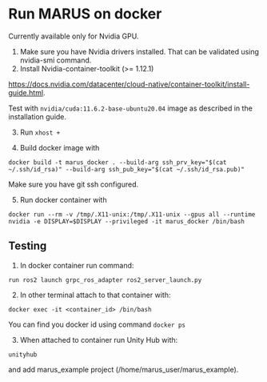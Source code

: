 # Run MARUS on docker
Currently available only for Nvidia GPU.

1. Make sure you have Nvidia drivers installed. That can be validated using nvidia-smi command.
2. Install Nvidia-container-toolkit (>= 1.12.1)

https://docs.nvidia.com/datacenter/cloud-native/container-toolkit/install-guide.html.

Test with `nvidia/cuda:11.6.2-base-ubuntu20.04` image as described in the installation guide.

3. Run `xhost +`

4. Build docker image with

`docker build -t marus_docker . --build-arg ssh_prv_key="$(cat ~/.ssh/id_rsa)" --build-arg ssh_pub_key="$(cat ~/.ssh/id_rsa.pub)"`

Make sure you have git ssh configured.


5. Run docker container with

`docker run --rm -v /tmp/.X11-unix:/tmp/.X11-unix --gpus all --runtime nvidia -e DISPLAY=$DISPLAY --privileged -it marus_docker /bin/bash`

## Testing
1. In docker container run command:

`run ros2 launch grpc_ros_adapter ros2_server_launch.py`

2. In other terminal attach to that container with:

`docker exec -it <container_id> /bin/bash`

You can find you docker id using command `docker ps`

3. When attached to container run Unity Hub with:

`unityhub`

and add marus_example project (/home/marus_user/marus_example).


